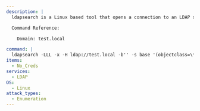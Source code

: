 ```yaml
---
description: |
  ldapsearch is a Linux based tool that opens a connection to an LDAP server, binds, and performs a search using specified parameters. The following command will attempt to find sensitive information (such as leaked creds), by querying all LDAP objects, essentially dumping all the data that an anonymous user can access.

  Command Reference:

  	Domain: test.local

command: |
  ldapsearch -LLL -x -H ldap://test.local -b'' -s base '(objectclass=\*)'
items:
  - No_Creds
services:
  - LDAP
OS:
  - Linux
attack_types:
  - Enumeration
---
```

